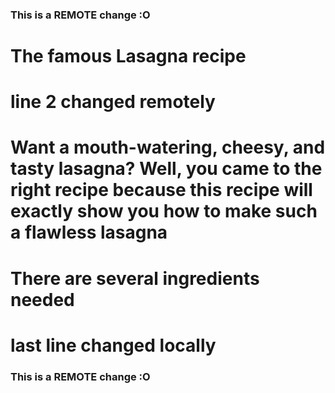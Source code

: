 ###  This is a REMOTE change :O

# The famous Lasagna recipe
# line 2 changed remotely
# Want a mouth-watering, cheesy, and tasty lasagna? Well, you came to the right recipe because this recipe will exactly show you how to make such a flawless lasagna
# There are several ingredients needed 
# last line changed locally

###  This is a REMOTE change :O
